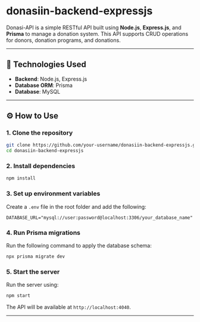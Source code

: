 # donasiin-backend-expressjs

Donasi-API is a simple RESTful API built using **Node.js**, **Express.js**, and **Prisma** to manage a donation system. This API supports CRUD operations for donors, donation programs, and donations.

---

## 🚀 Technologies Used
- **Backend**: Node.js, Express.js
- **Database ORM**: Prisma
- **Database**: MySQL

---

## ⚙️ How to Use

### **1. Clone the repository**
```bash
git clone https://github.com/your-username/donasiin-backend-expressjs.git
cd donasiin-backend-expressjs
```

### **2. Install dependencies**
```bash
npm install
```

### **3. Set up environment variables**
Create a `.env` file in the root folder and add the following:
```env
DATABASE_URL="mysql://user:password@localhost:3306/your_database_name"
```

### **4. Run Prisma migrations**
Run the following command to apply the database schema:
```bash
npx prisma migrate dev
```

### **5. Start the server**
Run the server using:
```bash
npm start
```
The API will be available at `http://localhost:4040`.

---
